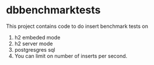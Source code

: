 # dbbenchmarktests
This project contains code to do insert benchmark tests on 
1. h2 embeded mode
2. h2 server mode
3. postgresgres sql
4. You can limit on number of inserts per second.
